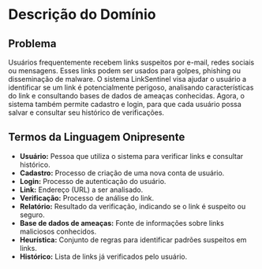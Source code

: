 # Descrição do Domínio

## Problema

Usuários frequentemente recebem links suspeitos por e-mail, redes sociais ou mensagens. Esses links podem ser usados para golpes, phishing ou disseminação de malware. O sistema LinkSentinel visa ajudar o usuário a identificar se um link é potencialmente perigoso, analisando características do link e consultando bases de dados de ameaças conhecidas. Agora, o sistema também permite cadastro e login, para que cada usuário possa salvar e consultar seu histórico de verificações.

## Termos da Linguagem Onipresente

- **Usuário:** Pessoa que utiliza o sistema para verificar links e consultar histórico.
- **Cadastro:** Processo de criação de uma nova conta de usuário.
- **Login:** Processo de autenticação do usuário.
- **Link:** Endereço (URL) a ser analisado.
- **Verificação:** Processo de análise do link.
- **Relatório:** Resultado da verificação, indicando se o link é suspeito ou seguro.
- **Base de dados de ameaças:** Fonte de informações sobre links maliciosos conhecidos.
- **Heurística:** Conjunto de regras para identificar padrões suspeitos em links.
- **Histórico:** Lista de links já verificados pelo usuário.
